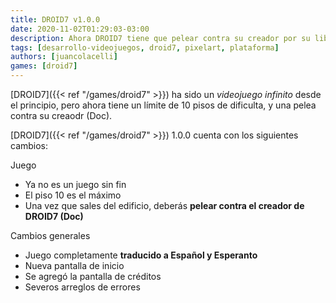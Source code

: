 ```yaml
---
title: DROID7 v1.0.0
date: 2020-11-02T01:29:03-03:00
description: Ahora DROID7 tiene que pelear contra su creador por su libertad
tags: [desarrollo-videojuegos, droid7, pixelart, plataforma]
authors: [juancolacelli]
games: [droid7]
---
```


[DROID7]({{< ref "/games/droid7" >}}) ha sido un _videojuego infinito_ desde el principio, pero ahora tiene un límite de 10 pisos de dificulta, y una pelea contra su creaodr (Doc).

[DROID7]({{< ref "/games/droid7" >}}) 1.0.0 cuenta con los siguientes cambios:

Juego

* Ya no es un juego sin fin
* El piso 10 es el máximo
* Una vez que sales del edificio, deberás **pelear contra el creador de DROID7 (Doc)**

Cambios generales

* Juego completamente **traducido a Español y Esperanto**
* Nueva pantalla de inicio
* Se agregó la pantalla de créditos
* Severos arreglos de errores

